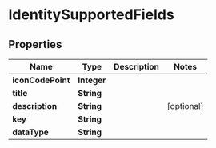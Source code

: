 

# IdentitySupportedFields


## Properties

Name | Type | Description | Notes
------------ | ------------- | ------------- | -------------
**iconCodePoint** | **Integer** |  | 
**title** | **String** |  | 
**description** | **String** |  |  [optional]
**key** | **String** |  | 
**dataType** | **String** |  | 



